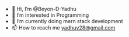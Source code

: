 - 👋 Hi, I’m @Beyon-D-Yadhu
- 👀 I’m interested in Programming
- 🌱 I’m currently doing mern stack development
- 📫 How to reach me yadhuy28@gmail.com

<!---
Beyon-D-Yadhu/Beyon-D-Yadhu is a ✨ special ✨ repository because its `README.md` (this file) appears on your GitHub profile.
You can click the Preview link to take a look at your changes.
--->
